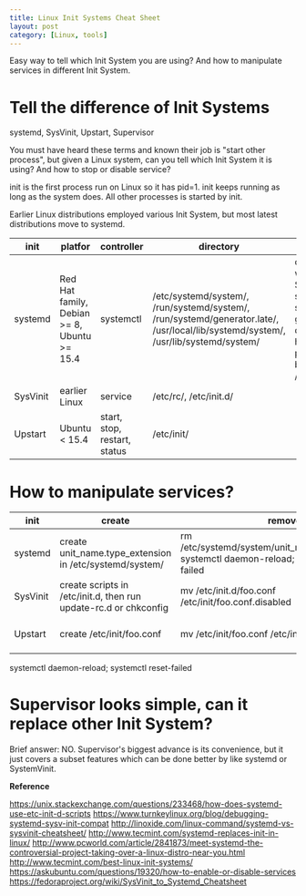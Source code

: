 ```yaml
---
title: Linux Init Systems Cheat Sheet
layout: post
category: [Linux, tools]
---
```


Easy way to tell which Init System you are using? And how to manipulate services in different Init System.

<!--more-->

# Tell the difference of Init Systems

systemd, SysVinit, Upstart, Supervisor

You must have heard these terms and known their job is "start other process", but given a Linux system, can you tell which Init System it is using? And how to stop or disable service?

init is the first process run on Linux so it has pid=1. init keeps running as long as the system does. All other processes is started by init.

Earlier Linux distributions employed various Init System, but most latest distributions move to systemd.


|   init   |                   platfor                   |          controller          |                                                             directory                                                              |                                             note                                            |
| -------- | ------------------------------------------- | ---------------------------- | ---------------------------------------------------------------------------------------------------------------------------------- | ------------------------------------------------------------------------------------------- |
| systemd  | Red Hat family, Debian >= 8, Ubuntu >= 15.4 | systemctl                    | /etc/systemd/system/, /run/systemd/system/, /run/systemd/generator.late/, /usr/local/lib/systemd/system/, /usr/lib/systemd/system/ | compatible with SysVinit by systemd-sysv-generator, doesn't honor priorities by /etc/rc?.d/ |
| SysVinit | earlier Linux                               | service                      | /etc/rc/, /etc/init.d/                                                                                                             |                                                                                             |
| Upstart  | Ubuntu < 15.4                               | start, stop, restart, status | /etc/init/                                                                                                                         |                                                                                             |

# How to manipulate services?

|   init   |                              create                              |                                              remove                                              |        start        |        stop        |           enable          |                       disable                        |
| -------- | ---------------------------------------------------------------- | ------------------------------------------------------------------------------------------------ | ------------------- | ------------------ | ------------------------- | ---------------------------------------------------- |
| systemd  | create unit_name.type_extension in /etc/systemd/system/          | rm /etc/systemd/system/unit_name.type_extension; systemctl daemon-reload; systemctl reset-failed | systemctl start foo | systemctl stop foo | systemctl enable foo      | systemctl disable foo                                |
| SysVinit | create scripts in /etc/init.d, then run update-rc.d or chkconfig | mv /etc/init.d/foo.conf /etc/init/foo.conf.disabled                                              | service foo start   | service foo stop   | update-rc.d foo enable    | update-rc.d foo disable                              |
| Upstart  | create /etc/init/foo.conf                                        | mv /etc/init/foo.conf /etc/init/foo.conf.disabled                                                | service foo start   | service foo stop   | rm /etc/init/foo.override | echo 'manual' &#124; sudo tee /etc/init/foo.override |

systemctl daemon-reload; systemctl reset-failed


# Supervisor looks simple, can it replace other Init System?

Brief answer: NO. Supervisor's biggest advance is its convenience, but it just covers a subset features which can be done better by like systemd or SystemVinit.

**Reference**

https://unix.stackexchange.com/questions/233468/how-does-systemd-use-etc-init-d-scripts
https://www.turnkeylinux.org/blog/debugging-systemd-sysv-init-compat
http://linoxide.com/linux-command/systemd-vs-sysvinit-cheatsheet/
http://www.tecmint.com/systemd-replaces-init-in-linux/
http://www.pcworld.com/article/2841873/meet-systemd-the-controversial-project-taking-over-a-linux-distro-near-you.html
http://www.tecmint.com/best-linux-init-systems/
https://askubuntu.com/questions/19320/how-to-enable-or-disable-services
https://fedoraproject.org/wiki/SysVinit_to_Systemd_Cheatsheet